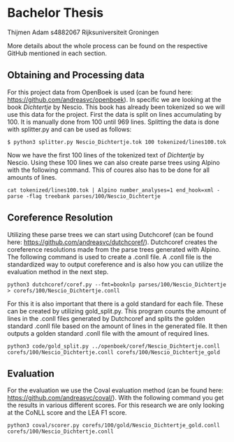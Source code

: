 # Bachelor Thesis
Thijmen Adam
s4882067
Rijksuniversiteit Groningen

More details about the whole process can be found on the respective GitHub mentioned in each section.

## Obtaining and Processing data
For this project data from OpenBoek is used (can be found here: https://github.com/andreasvc/openboek). In specific we are looking at the book _Dichtertje_ by Nescio. This book has already been tokenized so we will use this data for the project. First the data is split on lines accumulating by 100. It is manually done from 100 until 969 lines. Splitting the data is done with splitter.py and can be used as follows:

```$ python3 splitter.py Nescio_Dichtertje.tok 100 tokenized/lines100.tok```

Now we have the first 100 lines of the tokenized text of _Dichtertje_ by Nescio. Using these 100 lines we can also create parse trees using Alpino with the following command. This of coures also has to be done for all amounts of lines.

```cat tokenized/lines100.tok | Alpino number_analyses=1 end_hook=xml -parse -flag treebank parses/100/Nescio_Dichtertje```

## Coreference Resolution

Utilizing these parse trees we can start using Dutchcoref (can be found here: https://github.com/andreasvc/dutchcoref/). Dutchcoref creates the coreference resolutions made from the parse trees generated with Alpino. The following command is used to create a .conll file. A .conll file is the standardized way to output coreference and is also how you can utilize the evaluation method in the next step.

```python3 dutchcoref/coref.py --fmt=booknlp parses/100/Nescio_Dichtertje > corefs/100/Nescio_Dichtertje.conll```

For this it is also important that there is a gold standard for each file. These can be created by utilizing gold_split.py. This program counts the amount of lines in the .conll files generated by Dutchcoref and splits the golden standard .conll file based on the amount of lines in the generated file. It then outputs a golden standard .conll file with the amount of required lines.

```python3 code/gold_split.py ../openboek/coref/Nescio_Dichtertje.conll corefs/100/Nescio_Dichtertje.conll corefs/100/Nescio_Dichtertje_gold```


## Evaluation

For the evaluation we use the Coval evaluation method (can be found here: https://github.com/andreasvc/coval/). With the following command you get the results in various different scores. For this research we are only looking at the CoNLL score and the LEA F1 score.

```python3 coval/scorer.py corefs/100/gold/Nescio_Dichtertje_gold.conll corefs/100/Nescio_Dichtertje.conll```

